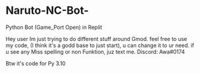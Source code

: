 # Naruto-NC-Bot-
Python Bot (Game_Port Open) in Replit

Hey user Im just trying to do different stuff around Gmod.
feel free to use my code, (I think it's a godd base to just start), u can change it to ur need.
if u see any Miss spelling or non Funktion, juz text me.
Discord: Awa#0174

Btw it's code for Py 3.10
